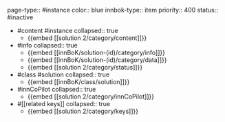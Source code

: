 page-type:: #instance
color:: blue
innbok-type:: item
priority:: 400
status:: #inactive

- #content #instance
  collapsed:: true
	- {{embed [[solution 2/category/content]]}}
- #info
  collapsed:: true
	- {{embed [[innBoK/solution-(id)/category/info]]}}
	- {{embed [[innBoK/solution-(id)/category/data]]}}
	- {{embed [[solution 2/category/status]]}}
- #class #solution
  collapsed:: true
	- {{embed [[innBoK/class/solution]]}}
- #innCoPilot
  collapsed:: true
	- {{embed [[solution 2/category/innCoPilot]]}}
- #[[related keys]]
  collapsed:: true
	- {{embed [[solution 2/category/keys]]}}


